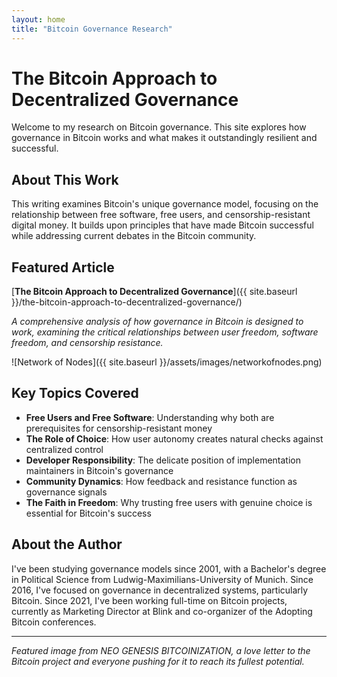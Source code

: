 ```yaml
---
layout: home
title: "Bitcoin Governance Research"
---
```


# The Bitcoin Approach to Decentralized Governance

Welcome to my research on Bitcoin governance. This site explores how governance in Bitcoin works and what makes it outstandingly resilient and successful.

## About This Work

This writing examines Bitcoin's unique governance model, focusing on the relationship between free software, free users, and censorship-resistant digital money. It builds upon principles that have made Bitcoin successful while addressing current debates in the Bitcoin community.

## Featured Article

[**The Bitcoin Approach to Decentralized Governance**]({{ site.baseurl }}/the-bitcoin-approach-to-decentralized-governance/)

*A comprehensive analysis of how governance in Bitcoin is designed to work, examining the critical relationships between user freedom, software freedom, and censorship resistance.*

![Network of Nodes]({{ site.baseurl }}/assets/images/networkofnodes.png)

## Key Topics Covered

- **Free Users and Free Software**: Understanding why both are prerequisites for censorship-resistant money
- **The Role of Choice**: How user autonomy creates natural checks against centralized control  
- **Developer Responsibility**: The delicate position of implementation maintainers in Bitcoin's governance
- **Community Dynamics**: How feedback and resistance function as governance signals
- **The Faith in Freedom**: Why trusting free users with genuine choice is essential for Bitcoin's success

## About the Author

I've been studying governance models since 2001, with a Bachelor's degree in Political Science from Ludwig-Maximilians-University of Munich. Since 2016, I've focused on governance in decentralized systems, particularly Bitcoin. Since 2021, I've been working full-time on Bitcoin projects, currently as Marketing Director at Blink and co-organizer of the Adopting Bitcoin conferences.

---

*Featured image from NEO GENESIS BITCOINIZATION, a love letter to the Bitcoin project and everyone pushing for it to reach its fullest potential.*
